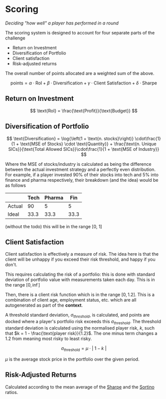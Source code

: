 # Scoring

_Deciding "how well" a player has performed in a round_

The scoring system is designed to account for four separate parts of the
challenge

- Return on Investment
- Diversification of Portfolio
- Client satisfaction
- Risk-adjusted returns

The overall number of points allocated are a weighted sum of the above.

$$
\text{points} = \alpha\cdot \text{RoI} + \beta\cdot\text{Diversification} +
\gamma\cdot\text{Client Satisfaction} + \delta\cdot\text{Sharpe}
$$

## Return on Investment

$$
\text{RoI} = \frac{\text{Profit}}{\text{Budget}}
$$

## Diversification of Portfolio

$$
\text{Diversification} = \log{\left(1 + \text{n. stocks}\right)} \cdot\frac{1}{1 +
\text{MSE
of Stocks} \cdot \text{Quantity}} +  \frac{\text{n. Unique SICs}}{\text{Total Allowed SICs}}\cdot\frac{1}{1 + \text{MSE
of Industry}}
$$

Where the MSE of stocks/industry is calculated as being the difference between
the actual investment strategy and a perfectly even distribution. For example,
if a player invested 90% of their stocks into tech and 5% into finance and
pharma respectively, their breakdown (and the idea) would be as follows

|        | Tech | Pharma | Fin  |
| ------ | ---- | ------ | ---- |
| Actual | 90   | 5      | 5    |
| Ideal  | 33.3 | 33.3   | 33.3 |

(without the todo) this will be in the range [0, 1]

## Client Satisfaction

Client satisfaction is effectively a measure of risk. The idea here is that the
client will be unhappy if you exceed their risk threshold, and happy if you
don't.

This requires calculating the risk of a portfolio: this is done with standard
deviation of portfolio value with measurements taken each day. This is in the
range $\left[0, \inf\right]$

Then, there is a client risk function which is in the range $\left[0, 1.2\right]$.
This is a combination of client age, employment status, etc. which are all
autogenerated as part of the **context**.

A threshold standard deviation, $\sigma_{threshold}$, is calculated, and points
are docked where a player's portfolio risk exceeds this $\sigma_{\text{threshold}}$.
The threshold standard deviation is calculated using the normalised player risk,
$k$, such that $k = 1 - \frac{\text{player risk}}{1.2}$. The one minus term
changes a 1.2 from meaning most risky to least risky.

$$
\sigma_{\text{threshold}} = \mu\cdot|~1-k~|
$$

$\mu$ is the average stock price in the portfolio over the given period.

## Risk-Adjusted Returns

Calculated according to the mean average of the [Sharpe](https://en.wikipedia.org/wiki/Sharpe_ratio) and the [Sortino](https://www.investopedia.com/terms/s/sortinoratio.asp) ratios.
